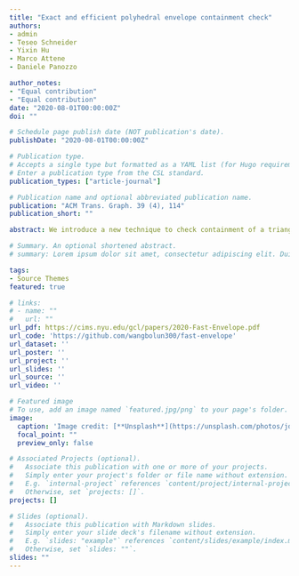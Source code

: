 ```yaml
---
title: "Exact and efficient polyhedral envelope containment check"
authors:
- admin
- Teseo Schneider
- Yixin Hu
- Marco Attene
- Daniele Panozzo

author_notes:
- "Equal contribution"
- "Equal contribution"
date: "2020-08-01T00:00:00Z"
doi: ""

# Schedule page publish date (NOT publication's date).
publishDate: "2020-08-01T00:00:00Z"

# Publication type.
# Accepts a single type but formatted as a YAML list (for Hugo requirements).
# Enter a publication type from the CSL standard.
publication_types: ["article-journal"]

# Publication name and optional abbreviated publication name.
publication: "ACM Trans. Graph. 39 (4), 114"
publication_short: ""

abstract: We introduce a new technique to check containment of a triangle within an envelope built around a given triangle mesh. While existing methods conservatively check containment within a Euclidean envelope, our approach makes use of a non-Euclidean envelope where containment can be checked both exactly and efficiently. Exactness is crucial to address major robustness issues in existing geometry processing algorithms, which we demonstrate by integrating our technique in two surface triangle remeshing algorithms and a volumetric tetrahedral meshing algorithm. We provide a quantitative comparison of our method and alternative algorithms, showing that our solution, in addition to being exact, is also more efficient. Indeed, while containment within large envelopes can be checked in a comparable time, we show that our algorithm outperforms alternative methods when the envelope becomes thin.

# Summary. An optional shortened abstract.
# summary: Lorem ipsum dolor sit amet, consectetur adipiscing elit. Duis posuere tellus ac convallis placerat. Proin tincidunt magna sed ex sollicitudin condimentum.

tags:
- Source Themes
featured: true

# links:
# - name: ""
#   url: ""
url_pdf: https://cims.nyu.edu/gcl/papers/2020-Fast-Envelope.pdf
url_code: 'https://github.com/wangbolun300/fast-envelope'
url_dataset: ''
url_poster: ''
url_project: ''
url_slides: ''
url_source: ''
url_video: ''

# Featured image
# To use, add an image named `featured.jpg/png` to your page's folder. 
image:
  caption: 'Image credit: [**Unsplash**](https://unsplash.com/photos/jdD8gXaTZsc)'
  focal_point: ""
  preview_only: false

# Associated Projects (optional).
#   Associate this publication with one or more of your projects.
#   Simply enter your project's folder or file name without extension.
#   E.g. `internal-project` references `content/project/internal-project/index.md`.
#   Otherwise, set `projects: []`.
projects: []

# Slides (optional).
#   Associate this publication with Markdown slides.
#   Simply enter your slide deck's filename without extension.
#   E.g. `slides: "example"` references `content/slides/example/index.md`.
#   Otherwise, set `slides: ""`.
slides: ""
---
```


<!-- {{% callout note %}}
Click the *Cite* button above to demo the feature to enable visitors to import publication metadata into their reference management software.
{{% /callout %}}

{{% callout note %}}
Create your slides in Markdown - click the *Slides* button to check out the example.
{{% /callout %}}

Add the publication's **full text** or **supplementary notes** here. You can use rich formatting such as including [code, math, and images](https://docs.hugoblox.com/content/writing-markdown-latex/). -->
